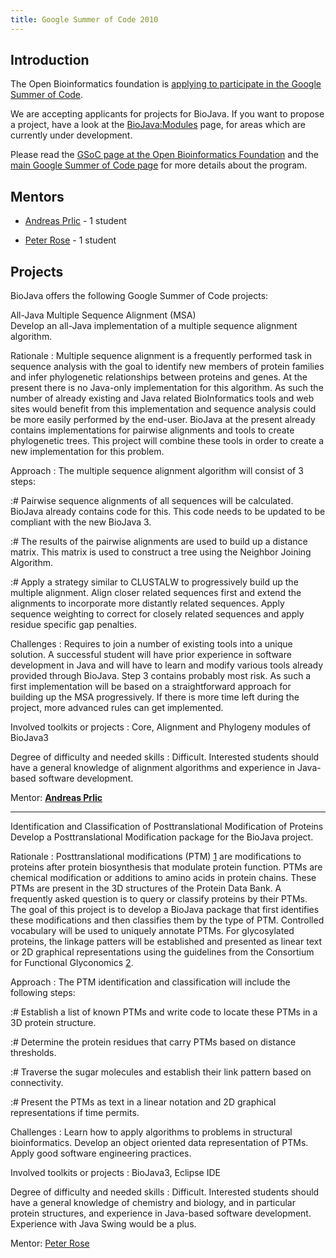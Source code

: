 ```yaml
---
title: Google Summer of Code 2010
---
```


Introduction
------------

The Open Bioinformatics foundation is [applying to participate in the
Google Summer of
Code](http://www.open-bio.org/wiki/Google_Summer_of_Code).

We are accepting applicants for projects for BioJava. If you want to
propose a project, have a look at the <BioJava:Modules> page, for areas
which are currently under development.

Please read the [GSoC page at the Open Bioinformatics
Foundation](http://www.open-bio.org/wiki/Google_Summer_of_Code) and the
[main Google Summer of Code page](http://code.google.com/soc) for more
details about the program.

Mentors
-------

-   [ Andreas Prlic](Andreas_Prlic "wikilink") - 1 student

<!-- -->

-   [Peter Rose](http://www.linkedin.com/in/peterrose) - 1 student

Projects
--------

BioJava offers the following Google Summer of Code projects:

All-Java Multiple Sequence Alignment (MSA)  
Develop an all-Java implementation of a multiple sequence alignment
algorithm.

<!-- -->

Rationale : Multiple sequence alignment is a frequently performed task in sequence analysis with the goal to identify new members of protein families and infer phylogenetic relationships between proteins and genes. At the present there is no Java-only implementation for this algorithm. As such the number of already existing and Java related BioInformatics tools and web sites would benefit from this implementation and sequence analysis could be more easily performed by the end-user. BioJava at the present already contains implementations for pairwise alignments and tools to create phylogenetic trees. This project will combine these tools in order to create a new implementation for this problem.  

<!-- -->

Approach : The multiple sequence alignment algorithm will consist of 3 steps:  

:\# Pairwise sequence alignments of all sequences will be calculated.
BioJava already contains code for this. This code needs to be updated to
be compliant with the new BioJava 3.

:\# The results of the pairwise alignments are used to build up a
distance matrix. This matrix is used to construct a tree using the
Neighbor Joining Algorithm.

:\# Apply a strategy similar to CLUSTALW to progressively build up the
multiple alignment. Align closer related sequences first and extend the
alignments to incorporate more distantly related sequences. Apply
sequence weighting to correct for closely related sequences and apply
residue specific gap penalties.

Challenges : Requires to join a number of existing tools into a unique solution. A successful student will have prior experience in software development in Java and will have to learn and modify various tools already provided through BioJava. Step 3 contains probably most risk. As such a first implementation will be based on a straightforward approach for building up the MSA progressively. If there is more time left during the project, more advanced rules can get implemented.  

<!-- -->

Involved toolkits or projects : Core, Alignment and Phylogeny modules of BioJava3  

<!-- -->

Degree of difficulty and needed skills : Difficult. Interested students should have a general knowledge of alignment algorithms and experience in Java-based software development.  

<!-- -->

Mentor: **[ Andreas Prlic](Andreas_Prlic "wikilink")**  

------------------------------------------------------------------------

Identification and Classification of Posttranslational Modification of Proteins  
Develop a Posttranslational Modification package for the BioJava
project.

<!-- -->

Rationale : Posttranslational modifications (PTM) [1](http://en.wikipedia.org/wiki/Posttranslational_modification) are modifications to proteins after protein biosynthesis that modulate protein function. PTMs are chemical modification or additions to amino acids in protein chains. These PTMs are present in the 3D structures of the Protein Data Bank. A frequently asked question is to query or classify proteins by their PTMs. The goal of this project is to develop a BioJava package that first identifies these modifications and then classifies them by the type of PTM. Controlled vocabulary will be used to uniquely annotate PTMs. For glycosylated proteins, the linkage patters will be established and presented as linear text or 2D graphical representations using the guidelines from the Consortium for Functional Glyconomics [2](http://www.functionalglycomics.org/static/consortium/Nomenclature.shtml).  

<!-- -->

Approach : The PTM identification and classification will include the following steps:  

:\# Establish a list of known PTMs and write code to locate these PTMs
in a 3D protein structure.

:\# Determine the protein residues that carry PTMs based on distance
thresholds.

:\# Traverse the sugar molecules and establish their link pattern based
on connectivity.

:\# Present the PTMs as text in a linear notation and 2D graphical
representations if time permits.

Challenges : Learn how to apply algorithms to problems in structural bioinformatics. Develop an object oriented data representation of PTMs. Apply good software engineering practices.  

<!-- -->

Involved toolkits or projects : BioJava3, Eclipse IDE  

<!-- -->

Degree of difficulty and needed skills : Difficult. Interested students should have a general knowledge of chemistry and biology, and in particular protein structures, and experience in Java-based software development. Experience with Java Swing would be a plus.  

<!-- -->

Mentor: [Peter Rose](http://www.linkedin.com/in/peterrose)  


